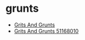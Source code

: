 # grunts

 * [Grits And Grunts](../../index/g/grits-and-grunts-51168010.json)
 * [Grits And Grunts 51168010](../../index/g/grits-and-grunts-51168010.json)
